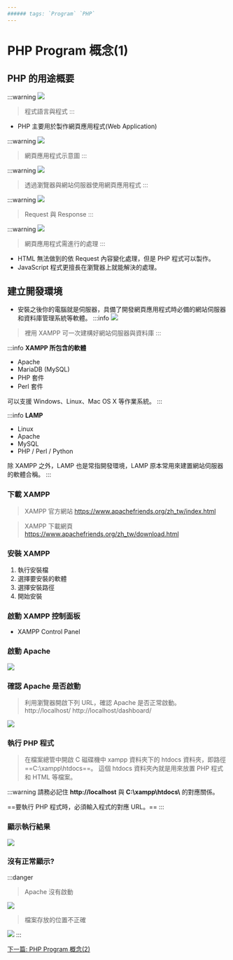 ```yaml
---
###### tags: `Program` `PHP`
---
```

PHP Program 概念(1)
===

## PHP 的用途概要
:::warning
![](https://i.imgur.com/6oQYXUc.png)
> 程式語言與程式
:::

* PHP 主要用於製作網頁應用程式(Web Application)

:::warning
![](https://i.imgur.com/AJobCi3.png)
> 網頁應用程式示意圖
:::

:::warning
![](https://i.imgur.com/iiNh7EV.png)
> 透過瀏覽器與網站伺服器使用網頁應用程式
:::

:::warning
![](https://i.imgur.com/9fPskmv.png)
> Request 與 Response
:::

:::warning
![](https://i.imgur.com/C5131LU.png)
> 網頁應用程式需進行的處理
:::

* HTML 無法做到的依 Request 內容變化處理，但是 PHP 程式可以製作。
* JavaScript 程式更擅長在瀏覽器上就能解決的處理。

## 建立開發環境
* 安裝之後你的電腦就是伺服器，具備了開發網頁應用程式時必備的網站伺服器和資料庫管理系統等軟體。
:::info
![](https://i.imgur.com/D3AO5gZ.png)
> 裡用 XAMPP 可一次建構好網站伺服器與資料庫
:::

:::info
**XAMPP 所包含的軟體**
* Apache
* MariaDB (MySQL)
* PHP 套件
* Perl 套件

可以支援 Windows、Linux、Mac OS X 等作業系統。
:::

:::info
**LAMP**
* Linux
* Apache
* MySQL
* PHP / Perl / Python

除 XAMPP 之外，LAMP 也是常指開發環境，LAMP 原本常用來建置網站伺服器的軟體合稱。
:::

### 下載 XAMPP
> XAMPP 官方網站
> https://www.apachefriends.org/zh_tw/index.html

> XAMPP 下載網頁
> https://www.apachefriends.org/zh_tw/download.html

### 安裝 XAMPP
1. 執行安裝檔
2. 選擇要安裝的軟體
3. 選擇安裝路徑
4. 開始安裝

### 啟動 XAMPP 控制面板
* XAMPP Control Panel

### 啟動 Apache
![](https://i.imgur.com/qe5v5lW.png)

### 確認 Apache 是否啟動
> 利用瀏覽器開啟下列 URL，確認 Apache 是否正常啟動。
> http://localhost/
> http://localhost/dashboard/

![](https://i.imgur.com/Pq2Y7Lu.png)

### 執行 PHP 程式
> 在檔案總管中開啟 C 磁碟機中 xampp 資料夾下的 htdocs 資料夾，即路徑 ==C:\xampp\htdocs==。
> 這個 htdocs 資料夾內就是用來放置 PHP 程式和 HTML 等檔案。

:::warning
請務必記住 **http://localhost** 與 **C:\xampp\htdocs\\** 的對應關係。

==要執行 PHP 程式時，必須輸入程式的對應 URL。==
:::

### 顯示執行結果
![](https://i.imgur.com/dnigPRb.png)

### 沒有正常顯示?
:::danger
> Apache 沒有啟動

![](https://i.imgur.com/j3QqRBa.png)

> 檔案存放的位置不正確

![](https://i.imgur.com/zJet3t6.png)
:::

[下一篇: PHP Program 概念(2)](https://hackmd.io/@leetcodeguy/php_2)